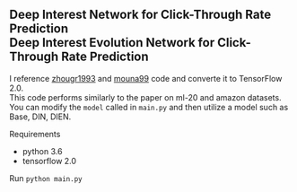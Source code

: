 ## Deep Interest Network for Click-Through Rate Prediction<br/>Deep Interest Evolution Network for Click-Through Rate Prediction

I reference [zhougr1993](https://github.com/zhougr1993/DeepInterestNetwork) and [mouna99](https://github.com/mouna99/dien) code and converte it to TensorFlow 2.0.  
This code performs similarly to the paper on ml-20 and amazon datasets.  
You can modify the ```model``` called in ```main.py``` and then utilize a model such as Base, DIN, DIEN.  

Requirements  
* python 3.6
* tensorflow 2.0

Run ```python main.py```


